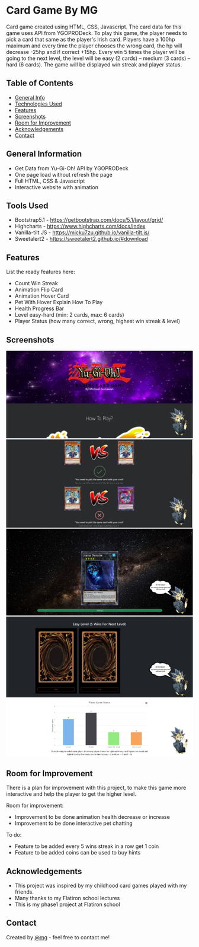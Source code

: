 # Card Game By MG

Card game created using HTML, CSS, Javascript. The card data for this game uses API from YGOPRODeck. To play this game, the player needs to pick a card that same as the player's Irish card. Players have a 100hp maximum and every time the player chooses the wrong card, the hp will decrease -25hp and if correct +15hp. Every win 5 times the player will be going to the next level, the level will be easy (2 cards) – medium (3 cards) – hard (6 cards). The game will be displayed win streak and player status.

## Table of Contents

- [General Info](#general-information)
- [Technologies Used](#technologies-used)
- [Features](#features)
- [Screenshots](#screenshots)
- [Room for Improvement](#room-for-improvement)
- [Acknowledgements](#acknowledgements)
- [Contact](#contact)

## General Information

- Get Data from Yu-Gi-Oh! API by YGOPRODeck
- One page load without refresh the page
- Full HTML, CSS & Javascript
- Interactive website with animation

## Tools Used

- Bootstrap5.1 - https://getbootstrap.com/docs/5.1/layout/grid/
- Highcharts - https://www.highcharts.com/docs/index
- Vanilla-tilt JS - https://micku7zu.github.io/vanilla-tilt.js/
- Sweetalert2 - https://sweetalert2.github.io/#download

## Features

List the ready features here:

- Count Win Streak
- Animation Flip Card
- Animation Hover Card
- Pet With Hover Explain How To Play
- Health Progress Bar
- Level easy-hard (min: 2 cards, max: 6 cards)
- Player Status (how many correct, wrong, highest win streak & level)

## Screenshots

![Header Page](./img/screenshot/headerPage.JPG)
![How To Play Page](./img/screenshot/howToPlayPage.JPG)
![Your Card Page](./img/screenshot/yourCardPage.JPG)
![Choose Card Page](./img/screenshot/chooseCardPage.JPG)
![Player Status Page](./img/screenshot/playerStatusPage.JPG)


## Room for Improvement

There is a plan for improvement with this project, to make this game more interactive and help the player to get the higher level.

Room for improvement:

- Improvement to be done animation health decrease or increase
- Improvement to be done interactive pet chatting

To do:

- Feature to be added every 5 wins streak in a row get 1 coin
- Feature to be added coins can be used to buy hints

## Acknowledgements

- This project was inspired by my childhood card games played with my friends.
- Many thanks to my Flatiron school lectures
- This is my phase1 project at Flatiron school

## Contact

Created by [@mg](https://www.linkedin.com/in/michael-gunawan-030a52194/) - feel free to contact me!
